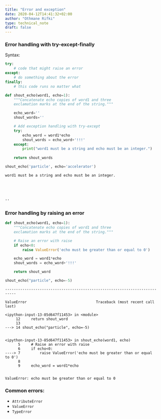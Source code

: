```yaml
---
title: "Error and exception"
date: 2020-04-12T14:41:32+02:00
author: "Othmane Rifki"
type: technical_note
draft: false
---
```

### Error handling with try-except-finally
Syntax:
``` python
try: 
    # code that might raise an error
except:
    # do something about the error
finally:
    # this code runs no matter what 
```


```python
def shout_echo(word1, echo=1):
    """Concatenate echo copies of word1 and three
    exclamation marks at the end of the string."""

    echo_word=''
    shout_words=''

    # Add exception handling with try-except
    try:
        echo_word = word1*echo
        shout_words = echo_word+'!!!'
    except:
        print("word1 must be a string and echo must be an integer.")
        
    return shout_words

shout_echo('particle', echo='accelerator')
```

    word1 must be a string and echo must be an integer.





    ''



### Error handling by raising an error


```python
def shout_echo(word1, echo=1):
    """Concatenate echo copies of word1 and three
    exclamation marks at the end of the string."""

    # Raise an error with raise
    if echo<0:
        raise ValueError('echo must be greater than or equal to 0')

    echo_word = word1*echo
    shout_words = echo_word+'!!!'

    return shout_word

shout_echo("particle", echo=-5)
```


    ---------------------------------------------------------------------------

    ValueError                                Traceback (most recent call last)

    <ipython-input-13-85d647f11453> in <module>
         12     return shout_word
         13 
    ---> 14 shout_echo("particle", echo=-5)
    

    <ipython-input-13-85d647f11453> in shout_echo(word1, echo)
          5     # Raise an error with raise
          6     if echo<0:
    ----> 7         raise ValueError('echo must be greater than or equal to 0')
          8 
          9     echo_word = word1*echo


    ValueError: echo must be greater than or equal to 0


### Common errors:
- `AttributeError`
- `ValueError`
- `TypeError`


```python

```
